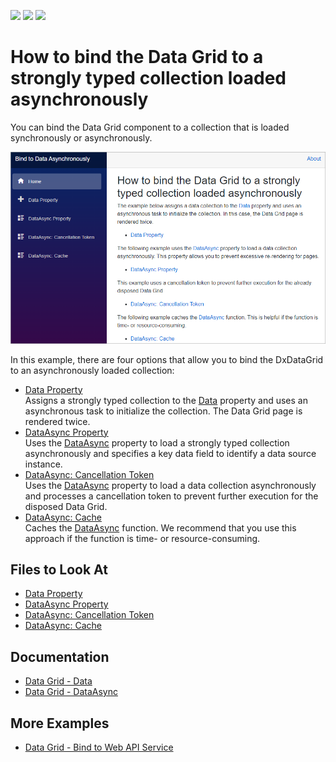 <!-- default badges list -->
![](https://img.shields.io/endpoint?url=https://codecentral.devexpress.com/api/v1/VersionRange/289930056/20.1.6%2B)
[![](https://img.shields.io/badge/Open_in_DevExpress_Support_Center-FF7200?style=flat-square&logo=DevExpress&logoColor=white)](https://supportcenter.devexpress.com/ticket/details/T929369)
[![](https://img.shields.io/badge/📖_How_to_use_DevExpress_Examples-e9f6fc?style=flat-square)](https://docs.devexpress.com/GeneralInformation/403183)
<!-- default badges end -->
# How to bind the Data Grid to a strongly typed collection loaded asynchronously

You can bind the Data Grid component to a collection that is loaded synchronously or asynchronously.

![Data Grid: Data Binding Main Page](images/example-content.png)

In this example, there are four options that allow you to bind the DxDataGrid to an asynchronously loaded collection:
* [Data Property](./CS/DataBindingSamples/Pages/DataProperty.razor)  
Assigns a strongly typed collection to the [Data](https://docs.devexpress.com/Blazor/DevExpress.Blazor.DxDataGrid-1.Data) property and uses an asynchronous task to initialize the collection. The Data Grid page is rendered twice.
* [DataAsync Property](./CS/DataBindingSamples/Pages/DataAsyncProperty.razor)  
Uses the [DataAsync](https://docs.devexpress.com/Blazor/DevExpress.Blazor.DxDataGrid-1.DataAsync) property to load a strongly typed collection asynchronously and specifies a key data field to identify a data source instance.
* [DataAsync: Cancellation Token](./CS/DataBindingSamples/Pages/DataAsyncProperty.CancellationToken.razor)  
Uses the [DataAsync](https://docs.devexpress.com/Blazor/DevExpress.Blazor.DxDataGrid-1.DataAsync) property to load a data collection asynchronously and processes a cancellation token to prevent further execution for the disposed Data Grid.
* [DataAsync: Cache](./CS/DataBindingSamples/Pages/DataAsyncProperty.Cache.razor)  
Caches the [DataAsync](https://docs.devexpress.com/Blazor/DevExpress.Blazor.DxDataGrid-1.DataAsync) function. We recommend that you use this approach if the function is time- or resource-consuming.

<!-- default file list -->

## Files to Look At

* [Data Property](./CS/DataBindingSamples/Pages/DataProperty.razor)
* [DataAsync Property](./CS/DataBindingSamples/Pages/DataAsyncProperty.razor)
* [DataAsync: Cancellation Token](./CS/DataBindingSamples/Pages/DataAsyncProperty.CancellationToken.razor)
* [DataAsync: Cache](./CS/DataBindingSamples/Pages/DataAsyncProperty.Cache.razor)

<!-- default file list -->

## Documentation

* [Data Grid - Data](https://docs.devexpress.com/Blazor/DevExpress.Blazor.DxDataGrid-1.Data)
* [Data Grid - DataAsync](https://docs.devexpress.com/Blazor/DevExpress.Blazor.DxDataGrid-1.DataAsync)

## More Examples

* [Data Grid - Bind to Web API Service](https://github.com/DevExpress-Examples/blazor-DxDataGrid-Bind-To-Web-Api-Service)
